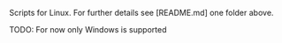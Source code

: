 Scripts for Linux.
For further details see [README.md] one folder above.

TODO: For now only Windows is supported